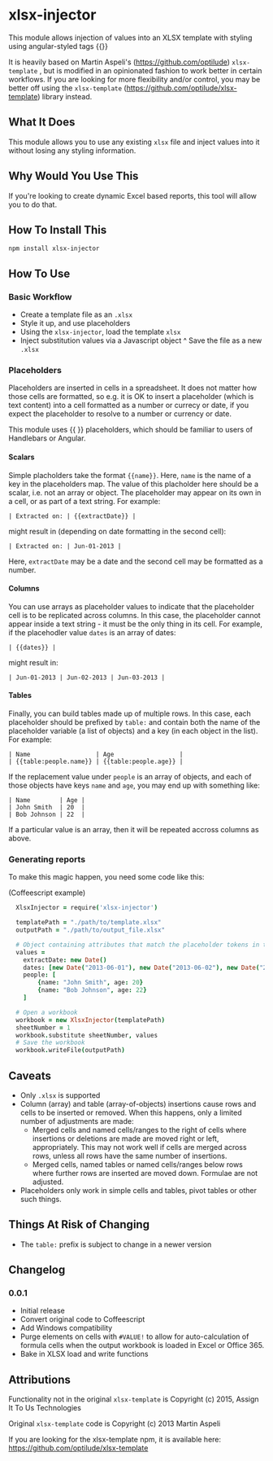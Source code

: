 # xlsx-injector

This module allows injection of values into an XLSX template with styling using angular-styled tags {{}}

It is heavily based on Martin Aspeli's (https://github.com/optilude) `xlsx-template` , but is modified in an 
opinionated fashion to work better in certain workflows. If you are looking for more flexibility and/or control, 
you may be better off using the `xlsx-template` (https://github.com/optilude/xlsx-template) library instead.

## What It Does

This module allows you to use any existing `xlsx` file and inject values into it without losing any 
styling information.

## Why Would You Use This

If you're looking to create dynamic Excel based reports, this tool will allow you to do that.

## How To Install This

`npm install xlsx-injector`

## How To Use

### Basic Workflow

* Create a template file as an `.xlsx`
* Style it up, and use placeholders
* Using the `xlsx-injector`, load the template `xlsx`
* Inject substitution values via a Javascript object
^ Save the file as a new `.xlsx`

### Placeholders

Placeholders are inserted in cells in a spreadsheet. It does not matter how
those cells are formatted, so e.g. it is OK to insert a placeholder (which is
text content) into a cell formatted as a number or currecy or date, if you
expect the placeholder to resolve to a number or currency or date.

This module uses {{ }} placeholders, which should be familiar to users of Handlebars or Angular.

#### Scalars

Simple placholders take the format `{{name}}`. Here, `name` is the name of a
key in the placeholders map. The value of this placholder here should be a
scalar, i.e. not an array or object. The placeholder may appear on its own in a
cell, or as part of a text string. For example:

    | Extracted on: | {{extractDate}} |

might result in (depending on date formatting in the second cell):

    | Extracted on: | Jun-01-2013 |

Here, `extractDate` may be a date and the second cell may be formatted as a
number.

#### Columns

You can use arrays as placeholder values to indicate that the placeholder cell
is to be replicated across columns. In this case, the placeholder cannot appear
inside a text string - it must be the only thing in its cell. For example,
if the placehodler value `dates` is an array of dates:

    | {{dates}} |

might result in:

    | Jun-01-2013 | Jun-02-2013 | Jun-03-2013 |

#### Tables

Finally, you can build tables made up of multiple rows. In this case, each
placeholder should be prefixed by `table:` and contain both the name of the
placeholder variable (a list of objects) and a key (in each object in the list).
For example:

    | Name                  | Age                  |
    | {{table:people.name}} | {{table:people.age}} |

If the replacement value under `people` is an array of objects, and each of
those objects have keys `name` and `age`, you may end up with something like:

    | Name        | Age |
    | John Smith  | 20  |
    | Bob Johnson | 22  |

If a particular value is an array, then it will be repeated accross columns as
above.

### Generating reports

To make this magic happen, you need some code like this:

(Coffeescript example)
```coffeescript
  XlsxInjector = require('xlsx-injector')

  templatePath = "./path/to/template.xlsx"
  outputPath = "./path/to/output_file.xlsx"

  # Object containing attributes that match the placeholder tokens in the template
  values = 
    extractDate: new Date()
    dates: [new Date("2013-06-01"), new Date("2013-06-02"), new Date("2013-06-03")]
    people: [
        {name: "John Smith", age: 20}
        {name: "Bob Johnson", age: 22}
    ]

  # Open a workbook
  workbook = new XlsxInjector(templatePath)
  sheetNumber = 1
  workbook.substitute sheetNumber, values
  # Save the workbook
  workbook.writeFile(outputPath)

```


## Caveats

* Only `.xlsx` is supported
* Column (array) and table (array-of-objects) insertions cause rows and cells to
  be inserted or removed. When this happens, only a limited number of
  adjustments are made:
    * Merged cells and named cells/ranges to the right of cells where insertions
      or deletions are made are moved right or left, appropriately. This may
      not work well if cells are merged across rows, unless all rows have the
      same number of insertions.
    * Merged cells, named tables or named cells/ranges below rows where further
      rows are inserted are moved down.
  Formulae are not adjusted.
* Placeholders only work in simple cells and tables, pivot tables or
  other such things.

## Things At Risk of Changing

* The `table:` prefix is subject to change in a newer version

## Changelog

### 0.0.1

* Initial release
* Convert original code to Coffeescript
* Add Windows compatibility
* Purge elements on cells with `#VALUE!` to allow for auto-calculation of formula cells when the output workbook is loaded in Excel or Office 365.
* Bake in XLSX load and write functions

## Attributions

Functionality not in the original `xlsx-template` is Copyright (c) 2015, Assign It To Us Technologies

Original `xlsx-template` code is Copyright (c) 2013 Martin Aspeli

If you are looking for the xlsx-template npm, it is available here: https://github.com/optilude/xlsx-template